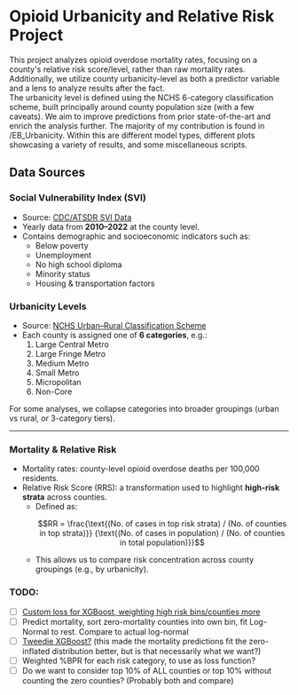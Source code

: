# Opioid Urbanicity and Relative Risk Project

This project analyzes opioid overdose mortality rates, focusing on a county's relative risk score/level, rather than raw mortality rates. Additionally, we utilize county urbanicity-level as both a predictor variable and a lens to analyze results after the fact.  
The urbanicity level is defined using the NCHS 6-category classification scheme, built principally around county population size (with a few caveats). We aim to improve predictions from prior state-of-the-art and enrich the analysis further. The majority of my contribution is found in /EB_Urbanicity. Within this are different model types, different plots showcasing a variety of results, and some miscellaneous scripts. 

## Data Sources
### Social Vulnerability Index (SVI)
- Source: [CDC/ATSDR SVI Data](https://www.atsdr.cdc.gov/placeandhealth/svi/index.html)  
- Yearly data from **2010–2022** at the county level.  
- Contains demographic and socioeconomic indicators such as:
  - Below poverty
  - Unemployment
  - No high school diploma
  - Minority status
  - Housing & transportation factors

### Urbanicity Levels
- Source: [NCHS Urban–Rural Classification Scheme](https://www.cdc.gov/nchs/data-analysis-tools/urban-rural.html)  
- Each county is assigned one of **6 categories**, e.g.:
  1. Large Central Metro  
  2. Large Fringe Metro  
  3. Medium Metro  
  4. Small Metro  
  5. Micropolitan  
  6. Non-Core  

For some analyses, we collapse categories into broader groupings (urban vs rural, or 3-category tiers).

---

### Mortality & Relative Risk
- Mortality rates: county-level opioid overdose deaths per 100,000 residents.  
- Relative Risk Score (RRS): a transformation used to highlight **high-risk strata** across counties.  
  - Defined as:
    ```math
    RR = \frac{\text{(No. of cases in top risk strata) / (No. of counties in top strata)}}
             {\text{(No. of cases in population) / (No. of counties in total population)}}
    ```
  - This allows us to compare risk concentration across county groupings (e.g., by urbanicity).

### TODO:  
- [ ] [Custom loss for XGBoost, weighting high risk bins/counties more](https://pubmed.ncbi.nlm.nih.gov/39277561/)  
- [ ] Predict mortality, sort zero-mortality counties into own bin, fit Log-Normal to rest. Compare to actual log-normal  
- [ ] [Tweedie XGBoost?](https://xgboost.readthedocs.io/en/stable/parameter.html#learning-task-parameters) (this made the mortality predictions fit the zero-inflated distribution better, but is that necessarily what we want?)  
- [ ] Weighted %BPR for each risk category, to use as loss function?
- [ ] Do we want to consider top 10% of ALL counties or top 10% without counting the zero counties? (Probably both and compare)

